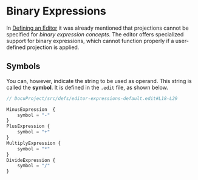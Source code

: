 # Binary Expressions

In [Defining an Editor](/Documentation/Defining_an_Editor) it was already mentioned 
that projections cannot be specified for _binary expression concepts_.
The editor offers specialized support for binary expressions, which cannot function properly
if a user-defined projection is applied.

## Symbols

You can, however, indicate the string to be used as operand. This string is called the **symbol**.
It is defined in the `.edit` file, as shown below.

```ts
// DocuProject/src/defs/editor-expressions-default.edit#L18-L29

MinusExpression  {
    symbol = "-"
}
PlusExpression {
    symbol = "+"
}
MultiplyExpression {
    symbol = "*"
}
DivideExpression {
    symbol = "/"
}
```
